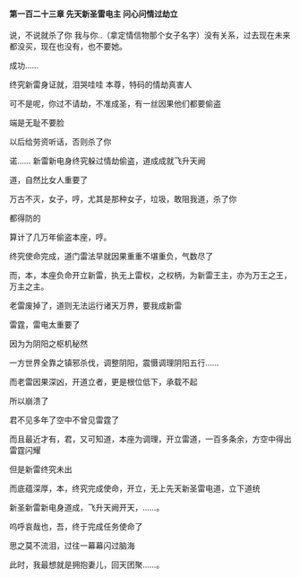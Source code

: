 #### 第一百二十三章 先天新圣雷电主 问心问情过劫立


说，不说就杀了你
我与你..（拿定情信物那个女子名字）没有关系，过去现在未来都没买，现在也没有，也不要她。

成功……

终究新雷身证就，泪哭哇哇
本尊，特码的情劫真害人

可不是呢，你过不请劫，不准成圣，有一丝因果他们都要偷盗

端是无耻不要脸

以后给劳资听话，否则杀了你

诺……
新雷新电身终究躲过情劫偷盗，道成成就飞升天阙

道，自然比女人重要了

万古不灭，女子，哼，尤其是那种女子，垃圾，敢阻我道，杀了你

都得防的

算计了几万年偷盗本座，哼。

终究使命完成，道门雷法早就因果重重不堪重负，气数尽了

而，本，本座负命开立新雷，执无上雷权，之权柄，为新雷王主，亦为万王之王，万主之主。

老雷废掉了，道则无法运行诸天万界，要我成新雷

雷霆，雷电太重要了

因为为阴阳之枢机秘然

一方世界全靠之镇邪杀伐，调整阴阳，震慑调理阴阳五行……

而老雷因果深凶，开道立者，更是根位低下，承载不起

所以崩溃了

君不见多年了空中不曾见雷霆了

而且最近才有，君，又可知道，本座为调理，开立雷道，一百多条余，方空中得出雷霆闪耀

但是新雷终究未出

而底蕴深厚，本，终究完成使命，开立，无上先天新圣雷电道，立下道统

新圣新雷新电身道成，飞升天阙开天，……。

呜呼哀哉也，吾，终于完成任务使命了

思之莫不流泪，过往一幕幕闪过脑海

此时，我最想就是拥抱妻儿，回天团聚……。


